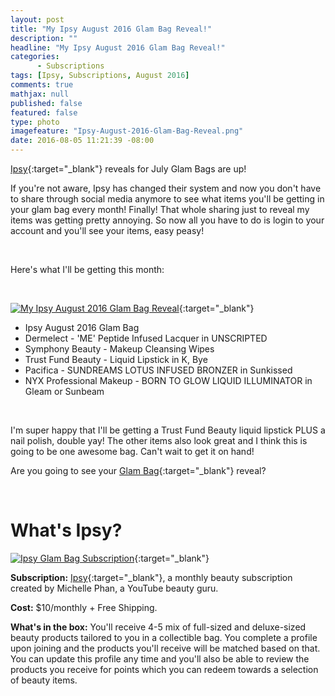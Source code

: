 ```yaml
---
layout: post
title: "My Ipsy August 2016 Glam Bag Reveal!"
description: ""
headline: "My Ipsy August 2016 Glam Bag Reveal!"
categories: 
      - Subscriptions
tags: [Ipsy, Subscriptions, August 2016]
comments: true
mathjax: null
published: false
featured: false
type: photo
imagefeature: "Ipsy-August-2016-Glam-Bag-Reveal.png"
date: 2016-08-05 11:21:39 -08:00
---
```


[Ipsy](https://www.ipsy.com/new?cid=p_share_ref&sid=link&refer=uns8d){:target="_blank"} reveals for July Glam Bags are up!

If you're not aware, Ipsy has changed their system and now you don't have to share through social media anymore to see what items you'll be getting in your glam bag every month! Finally! That whole sharing just to reveal my items was getting pretty annoying. So now all you have to do is login to your account and you'll see your items, easy peasy!

<br>

Here's what I'll be getting this month:

<br>

[![My Ipsy August 2016 Glam Bag Reveal](http://whatsupmailbox.com/images/Ipsy-August-2016-Glam-Bag-Reveall.png)](https://www.ipsy.com/new?cid=p_share_ref&sid=link&refer=uns8d){:target="_blank"}

<ul>
<li>Ipsy August 2016 Glam Bag</li>
<li>Dermelect - 'ME' Peptide Infused Lacquer in UNSCRIPTED</li>
<li>Symphony Beauty - Makeup Cleansing Wipes</li>
<li>Trust Fund Beauty - Liquid Lipstick in K, Bye</li>
<li>Pacifica - SUNDREAMS LOTUS INFUSED BRONZER in Sunkissed</li>
<li>NYX Professional Makeup - BORN TO GLOW LIQUID ILLUMINATOR in Gleam or Sunbeam</li>
</ul>

<br>

I'm super happy that I'll be getting a Trust Fund Beauty liquid lipstick PLUS a nail polish, double yay! The other items also look great and I think this is going to be one awesome bag. Can't wait to get it on hand!

Are you going to see your [Glam Bag](https://www.ipsy.com/new?cid=p_share_ref&sid=link&refer=uns8d){:target="_blank"} reveal?

<br>

# What's Ipsy?

[![Ipsy Glam Bag Subscription](http://whatsupmailbox.com/images/IpsyLogo.jpg)](https://www.ipsy.com/new?cid=p_share_ref&sid=link&refer=uns8d){:target="_blank"}

**Subscription:** [Ipsy](https://www.ipsy.com/new?cid=p_share_ref&sid=link&refer=uns8d){:target="_blank"}, a monthly beauty subscription created by Michelle Phan, a YouTube beauty guru.

**Cost:** $10/monthly + Free Shipping.

**What's in the box:** You'll receive 4-5 mix of full-sized and deluxe-sized beauty products tailored to you in a collectible bag. You complete a profile upon joining and the products you'll receive will be matched based on that. You can update this profile any time and you'll also be able to review the products you receive for points which you can redeem towards a selection of beauty items.
